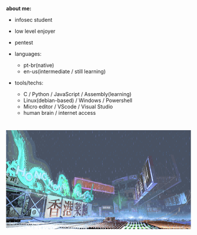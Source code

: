 **about me:**

  - infosec student
  - low level enjoyer
  - pentest
    
- languages:
  
    - pt-br(native)
    - en-us(intermediate / still learning)

- tools/techs:
  
  - C / Python / JavaScript / Assembly(learning)
  - Linux(debian-based) / Windows / Powershell
  - Micro editor / VScode / Visual Studio
  - human brain / internet access 

#
![sf3-yang-stage](sf3-3rd-strike-yang-stage-hongkong.gif)
#



